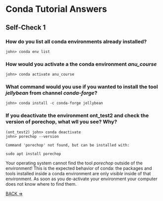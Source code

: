# Conda Tutorial Answers

## Self-Check 1

### How do you list all conda environments already installed?

    john> conda env list

### How would you activate a the conda environment <i>anu_course</i>

    john> conda activate anu_course

### What command would you use if you wanted to install the tool <i>jellybean</i> from channel <i>conda-forge</i>?

    john> conda install -c conda-forge jellybean

### If you deactivate the environment ont_test2 and check the version of porechop, what wll you see? Why?

    (ont_test2) john> conda deactivate
    john> porechop --version

    Command 'porechop' not found, but can be installed with:

    sudo apt install porechop

Your operating system cannot find the tool *porechop* outside of the environment! This is the expected behavior of conda: the packages and tools installed inside a conda environment are only *visible* inside of that environment. As soon as you de-activate your environment your computer does not know where to find them.

<p align="left"><a href="https://bluemountainsanalytics.github.io/bma_ont_biosec_2022/CONDA_3.html">BACK =></a>
</p>
